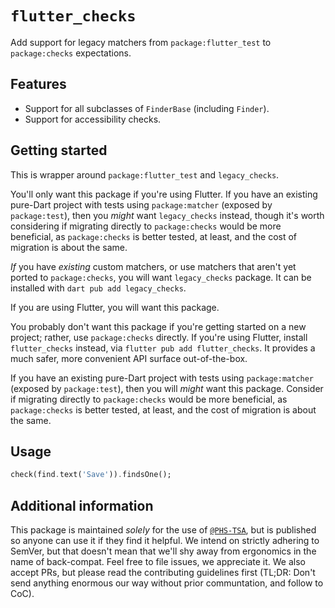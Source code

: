 # `flutter_checks`

Add support for legacy matchers from `package:flutter_test` to `package:checks` expectations.

## Features

- Support for all subclasses of `FinderBase` (including `Finder`).
- Support for accessibility checks.

## Getting started

This is wrapper around `package:flutter_test` and `legacy_checks`.

You'll only want this package if you're using Flutter.
If you have an existing pure-Dart project with tests using `package:matcher` (exposed by `package:test`),
then you _might_ want `legacy_checks` instead,
though it's worth considering if migrating directly to `package:checks` would be more beneficial,
as `package:checks` is better tested, at least, and the cost of migration is about the same.

_If_ you have _existing_ custom matchers, or use matchers that aren't yet ported to `package:checks`,
you will want `legacy_checks` package.
It can be installed with `dart pub add legacy_checks`.

If you are using Flutter, you will want this package.

You probably don't want this package if you're getting started on a new project;
rather, use `package:checks` directly.
If you're using Flutter, install `flutter_checks` instead, via `flutter pub add flutter_checks`.
It provides a much safer, more convenient API surface out-of-the-box.

If you have an existing pure-Dart project with tests using `package:matcher` (exposed by `package:test`),
then you will _might_ want this package.
Consider if migrating directly to `package:checks` would be more beneficial,
as `package:checks` is better tested, at least, and the cost of migration is about the same.

## Usage

```dart
check(find.text('Save')).findsOne();
```

## Additional information

This package is maintained _solely_ for the use of [`@PHS-TSA`][phs-tsa], but is published so anyone can use it if they find it helpful.
We intend on strictly adhering to SemVer,
but that doesn't mean that we'll shy away from ergonomics in the name of back-compat.
Feel free to file issues, we appreciate it.
We also accept PRs, but please read the contributing guidelines first
(TL;DR: Don't send anything enormous our way without prior communtation, and follow to CoC).

[phs-tsa]: https://github.com/PHS-TSA

